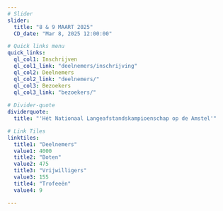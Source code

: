 ```yaml
---
# Slider
slider:
  title: "8 & 9 MAART 2025"
  CD_date: "Mar 8, 2025 12:00:00"

# Quick links menu
quick_links:
  ql_col1: Inschrijven
  ql_col1_link: "deelnemers/inschrijving"
  ql_col2: Deelnemers
  ql_col2_link: "deelnemers/"
  ql_col3: Bezoekers
  ql_col3_link: "bezoekers/"
    
# Divider-quote
dividerquote:
  title: "'Hét Nationaal Langeafstandskampioenschap op de Amstel'"

# Link Tiles
linktiles:
  title1: "Deelnemers"
  value1: 4000
  title2: "Boten"
  value2: 475
  title3: "Vrijwilligers"
  value3: 155
  title4: "Trofeeën"
  value4: 9

---
```

